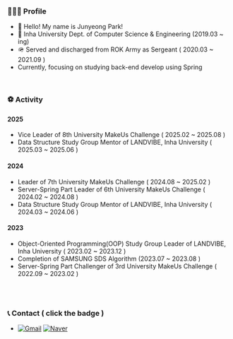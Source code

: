 
### 👨🏻‍💻 Profile
+ 👋 Hello! My name is Junyeong Park!
+ 🏫 Inha University Dept. of Computer Science & Engineering (2019.03 ~ ing)
+ 🪖 Served and discharged from ROK Army as Sergeant ( 2020.03 ~ 2021.09 )
+ Currently, focusing on studying back-end develop using Spring

<br>

### ⚽️ Activity
#### 2025
+ Vice Leader of 8th University MakeUs Challenge ( 2025.02 ~ 2025.08 )
+ Data Structure Study Group Mentor of LANDVIBE, Inha University ( 2025.03 ~ 2025.06 )

#### 2024
+ Leader of 7th University MakeUs Challenge ( 2024.08 ~ 2025.02 )
+ Server-Spring Part Leader of 6th University MakeUs Challenge ( 2024.02 ~ 2024.08 )
+ Data Structure Study Group Mentor of LANDVIBE, Inha University ( 2024.03 ~ 2024.06 )


#### 2023
+ Object-Oriented Programming(OOP) Study Group Leader of LANDVIBE, Inha University ( 2023.02 ~ 2023.12 )
+ Completion of SAMSUNG SDS Algorithm (2023.07 ~ 2023.08 )
+ Server-Spring Part Challenger of 3rd University MakeUs Challenge ( 2022.09 ~ 2023.02 )


<br>

<br>

### 📞 Contact ( click the badge )
+ [![Gmail](https://img.shields.io/badge/Gmail-000000?style=for-the-badge&logo=gmail&logoColor=white)](mailto:junpreme1205@gmail.com) [![Naver](https://img.shields.io/badge/Naver-000000?style=for-the-badge&logo=Naver&logoColor=white)](mailto:wnsdud6969@naver.com)
